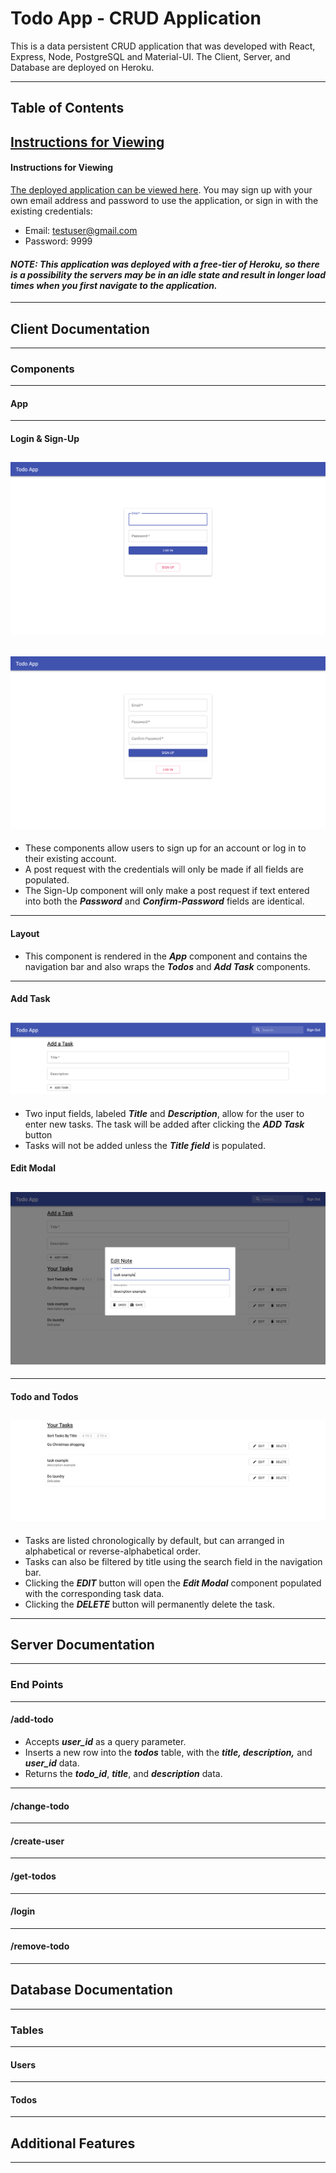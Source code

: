 # Todo App - CRUD Application

This is a data persistent CRUD application that was developed with React, Express, Node, PostgreSQL and Material-UI. The Client, Server, and Database are deployed on Heroku.

---

## Table of Contents

## **[Instructions for Viewing](#instructions-for-viewing)**</br>

#### Instructions for Viewing

[The deployed application can be viewed here](https://andrew-bradt-todo-frontend.herokuapp.com/). You may sign up with your own email address and password to use the application, or sign in with the existing credentials:

- Email: testuser@gmail.com
- Password: 9999

#### **_NOTE: This application was deployed with a free-tier of Heroku, so there is a possibility the servers may be in an idle state and result in longer load times when you first navigate to the application._**

---

## Client Documentation

---

### Components

---

#### App

---

#### Login & Sign-Up

## <img src='./documentation_assets/log-in.jpg'>

## <img src='./documentation_assets/sign-up.jpg'>

- These components allow users to sign up for an account or log in to their existing account.
- A post request with the credentials will only be made if all fields are populated.
- The Sign-Up component will only make a post request if text entered into both the **_Password_** and **_Confirm-Password_** fields are identical.

---

#### Layout

- This component is rendered in the **_App_** component and contains the navigation bar and also wraps the **_Todos_** and **_Add Task_** components.

---

#### Add Task

## <img src='./documentation_assets/add-task.jpg'>

- Two input fields, labeled **_Title_** and **_Description_**, allow for the user to enter new tasks. The task will be added after clicking the **_ADD Task_** button
- Tasks will not be added unless the **_Title field_** is populated.

#### Edit Modal

## <img src='./documentation_assets/edit-modal.jpg'>

---

#### Todo and Todos

## <img src='./documentation_assets/todos.jpg'>

- Tasks are listed chronologically by default, but can arranged in alphabetical or reverse-alphabetical order.
- Tasks can also be filtered by title using the search field in the navigation bar.
- Clicking the **_EDIT_** button will open the **_Edit Modal_** component populated with the corresponding task data.
- Clicking the **_DELETE_** button will permanently delete the task.

---

## Server Documentation

---

### End Points

---

#### /add-todo

- Accepts **_user_id_** as a query parameter.
- Inserts a new row into the **_todos_** table, with the **_title, description,_** and **_user_id_** data.
- Returns the **_todo_id_**, **_title_**, and **_description_** data.

---

#### /change-todo

---

#### /create-user

---

#### /get-todos

---

#### /login

---

#### /remove-todo

---

## Database Documentation

---

### Tables

---

#### Users

---

#### Todos

---

## Additional Features

---

